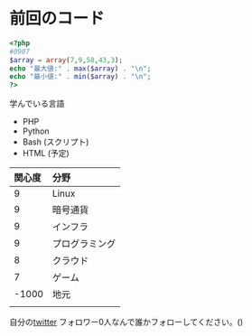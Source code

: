 # 前回のコード
 
```php
<?php
#0907
$array = array(7,9,58,43,3);
echo "最大値:" . max($array) . "\n";
echo "最小値:" . min($array) . "\n";
?>

 ```

学んでいる言語  
+ PHP
+ Python
+ Bash (スクリプト)
+ HTML (予定)


|関心度|分野|
|:-- |:--|
|9| Linux|
|9| 暗号通貨
|9|インフラ|
|9|プログラミング
|8|クラウド|
|7|ゲーム|
|-1000|地元|
| | | |

自分の[twitter](https://twitter.com/kansai_gamer)
フォロワー0人なんで誰かフォローしてください。()
